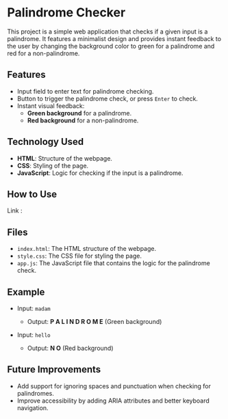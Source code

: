 
# Palindrome Checker

This project is a simple web application that checks if a given input is a palindrome. It features a minimalist design and provides instant feedback to the user by changing the background color to green for a palindrome and red for a non-palindrome.
## Features

- Input field to enter text for palindrome checking.
- Button to trigger the palindrome check, or press `Enter` to check.
- Instant visual feedback:
  - **Green background** for a palindrome.
  - **Red background** for a non-palindrome.
## Technology Used




- **HTML**: Structure of the webpage.
- **CSS**: Styling of the page.
- **JavaScript**: Logic for checking if the input is a palindrome.
## How to Use

Link :


## Files

- `index.html`: The HTML structure of the webpage.
- `style.css`: The CSS file for styling the page.
- `app.js`: The JavaScript file that contains the logic for the palindrome check.
## Example

- Input: `madam` 
  - Output: **P A L I N D R O M E** (Green background)
  
- Input: `hello`
  - Output: **N O** (Red background)
## Future Improvements

- Add support for ignoring spaces and punctuation when checking for palindromes.
- Improve accessibility by adding ARIA attributes and better keyboard navigation.